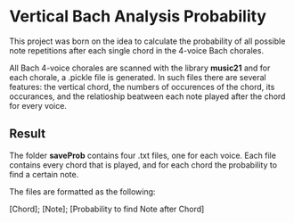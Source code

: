 # **Vertical Bach Analysis Probability**
This project was born on the idea to calculate the probability of all possible note repetitions after each single chord in the 4-voice Bach chorales.

All Bach 4-voice chorales are scanned with the library **music21** and for each chorale, a .pickle file is generated. In such files there are several features: the vertical chord, the numbers of occurences of the chord, its occurances, and the relatioship beatween each note played after the chord for every voice.

## Result
The folder **saveProb** contains four .txt files, one for each voice.
Each file contains every chord that is played, and for each chord the probability to find a certain note.

The files are formatted as the following:

[Chord]; [Note]; [Probability to find Note after Chord]
